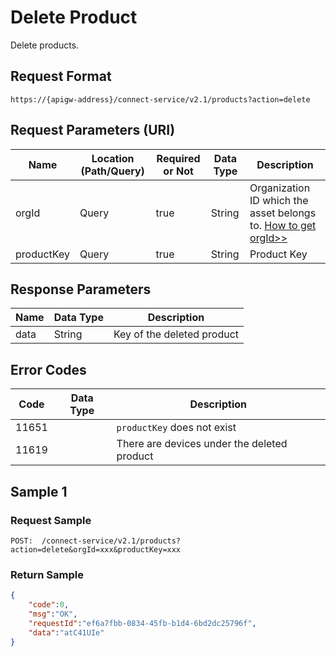 # Delete Product



Delete products.

## Request Format

```
https://{apigw-address}/connect-service/v2.1/products?action=delete
```

## Request Parameters (URI)

| Name | Location (Path/Query) | Required or Not | Data Type | Description |
|---------------|------------------|----------|-----------|--------------|
| orgId         | Query            | true     | String    | Organization ID which the asset belongs to. [How to get orgId>>](/docs/api/en/2.0.9/api_faqs#how-to-get-organization-id-orgid-orgid)                |
| productKey         | Query            | true     | String    | Product Key|




## Response Parameters

| Name | Data Type | Description |
|-------------|---------------------------|-----------------------------|
| data | String                           | Key of the deleted product               |


## Error Codes

| Code| Data Type | Description |
|-------------|-----------------------------------|-----------------------------|
| 11651|                       |`productKey` does not exist              |
| 11619|                       |There are devices under the deleted product             |

## Sample 1

### Request Sample

```
POST:  /connect-service/v2.1/products?action=delete&orgId=xxx&productKey=xxx
```

### Return Sample

```json
{
	"code":0,
	"msg":"OK",
	"requestId":"ef6a7fbb-0834-45fb-b1d4-6bd2dc25796f",
	"data":"atC41UIe"
}

```

